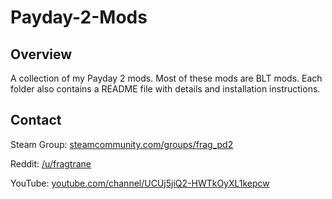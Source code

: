 # Payday-2-Mods

## Overview

A collection of my Payday 2 mods. Most of these mods are BLT mods. Each folder also contains a README file with details and installation instructions.

## Contact

Steam Group: [steamcommunity.com/groups/frag_pd2](https://steamcommunity.com/groups/frag_pd2)

Reddit: [/u/fragtrane](https://www.reddit.com/user/fragtrane)

YouTube: [youtube.com/channel/UCUj5jiQ2-HWTkOyXL1kepcw](https://www.youtube.com/channel/UCUj5jiQ2-HWTkOyXL1kepcw)